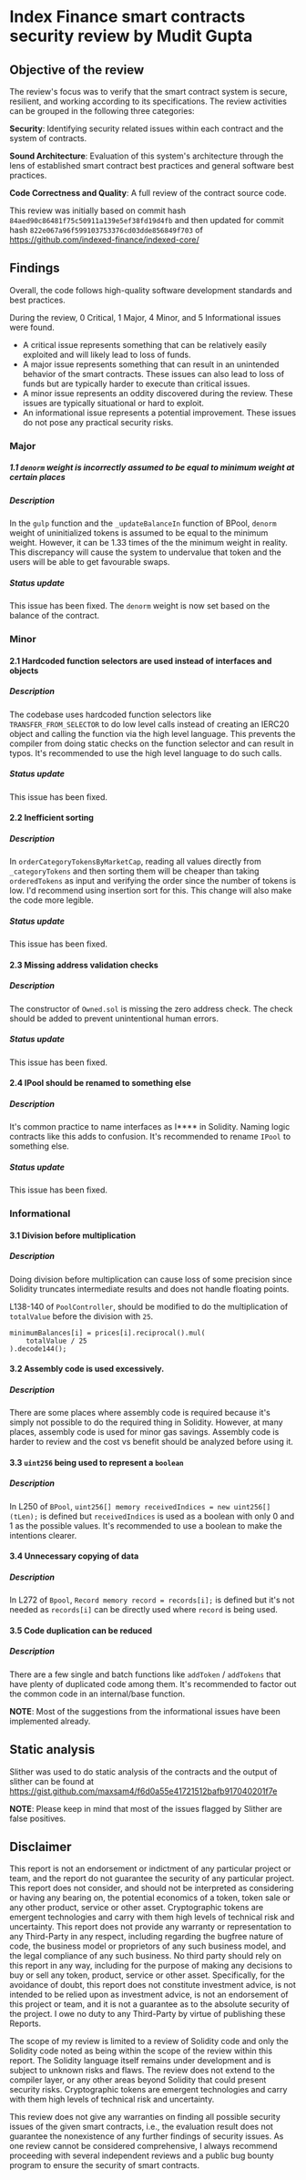 # Index Finance smart contracts security review by Mudit Gupta

## Objective of the review

The review's focus was to verify that the smart contract system is secure, resilient, and working according to its specifications. The review activities can be grouped in the following three categories:

**Security**: Identifying security related issues within each contract and the system of contracts.

**Sound Architecture**: Evaluation of this system's architecture through the lens of established smart contract best practices and general software best practices.

**Code Correctness and Quality**: A full review of the contract source code.

This review was initially based on commit hash `84aed90c86481f75c50911a139e5ef38fd19d4fb` and then updated for commit hash `822e067a96f599103753376cd03dde856849f703` of <https://github.com/indexed-finance/indexed-core/>

## Findings

Overall, the code follows high-quality software development standards and best practices.

During the review, 0 Critical, 1 Major, 4 Minor, and 5 Informational issues were found.

- A critical issue represents something that can be relatively easily exploited and will likely lead to loss of funds.
- A major issue represents something that can result in an unintended behavior of the smart contracts. These issues can also lead to loss of funds but are typically harder to execute than critical issues.
- A minor issue represents an oddity discovered during the review. These issues are typically situational or hard to exploit.
- An informational issue represents a potential improvement. These issues do not pose any practical security risks.

### Major

##### 1.1 `denorm` weight is incorrectly assumed to be equal to minimum weight at certain places

##### Description

In the `gulp` function and the `_updateBalanceIn` function of BPool, `denorm` weight of uninitialized tokens is assumed to be equal to the minimum weight. However, it can be 1.33 times of the the minimum weight in reality. This discrepancy will cause the system to undervalue that token and the users will be able to get favourable swaps.

##### Status update

This issue has been fixed. The `denorm` weight is now set based on the balance of the contract.

### Minor

#### 2.1 Hardcoded function selectors are used instead of interfaces and objects

##### Description

The codebase uses hardcoded function selectors like `TRANSFER_FROM_SELECTOR` to do low level calls instead of creating an IERC20 object and calling the function via the high level language. This prevents the compiler from doing static checks on the function selector and can result in typos. It's recommended to use the high level language to do such calls.

##### Status update

This issue has been fixed.

#### 2.2 Inefficient sorting

##### Description

In `orderCategoryTokensByMarketCap`, reading all values directly from `_categoryTokens` and then sorting them will be cheaper than taking `orderedTokens` as input and verifying the order since the number of tokens is low. I'd recommend using insertion sort for this. This change will also make the code more legible.

##### Status update

This issue has been fixed.

#### 2.3 Missing address validation checks

##### Description

The constructor of `Owned.sol` is missing the zero address check. The check should be added to prevent unintentional human errors.

##### Status update

This issue has been fixed.

#### 2.4 IPool should be renamed to something else

##### Description

It's common practice to name interfaces as I**** in Solidity. Naming logic contracts like this adds to confusion. It's recommended to rename `IPool` to something else.

##### Status update

This issue has been fixed.

### Informational

#### 3.1 Division before multiplication

##### Description

Doing division before multiplication can cause loss of some precision since Solidity truncates intermediate results and does not handle floating points.

L138-140 of `PoolController`, should be modified to do the multiplication of `totalValue` before the division with `25`.

```
minimumBalances[i] = prices[i].reciprocal().mul(
    totalValue / 25
).decode144();
```

#### 3.2 Assembly code is used excessively.

##### Description

There are some places where assembly code is required because it's simply not possible to do the required thing in Solidity. However, at many places, assembly code is used for minor gas savings. Assembly code is harder to review and the cost vs benefit should be analyzed before using it.

#### 3.3 `uint256` being used to represent a `boolean`

##### Description

In L250 of `BPool`, `uint256[] memory receivedIndices = new uint256[](tLen);` is defined but `receivedIndices` is used as a boolean with only 0 and 1 as the possible values. It's recommended to use a boolean to make the intentions clearer.

#### 3.4 Unnecessary copying of data

##### Description

In L272 of `Bpool`, `Record memory record = records[i];` is defined but it's not needed as `records[i]` can be directly used where `record` is being used.

#### 3.5 Code duplication can be reduced

##### Description

There are a few single and batch functions like `addToken` / `addTokens` that have plenty of duplicated code among them. It's recommended to factor out the common code in an internal/base function.

**NOTE**: Most of the suggestions from the informational issues have been implemented already.

## Static analysis

Slither was used to do static analysis of the contracts and the output of slither can be found at <https://gist.github.com/maxsam4/f6d0a55e41721512bafb917040201f7e>

**NOTE**: Please keep in mind that most of the issues flagged by Slither are false positives.

## Disclaimer

This report is not an endorsement or indictment of any particular project or team, and the report do not guarantee the security of any particular project. This report does not consider, and should not be interpreted as considering or having any bearing on, the potential economics of a token, token sale or any other product, service or other asset. Cryptographic tokens are emergent technologies and carry with them high levels of technical risk and uncertainty. This report does not provide any warranty or representation to any Third-Party in any respect, including regarding the bugfree nature of code, the business model or proprietors of any such business model, and the legal compliance of any such business. No third party should rely on this report in any way, including for the purpose of making any decisions to buy or sell any token, product, service or other asset. Specifically, for the avoidance of doubt, this report does not constitute investment advice, is not intended to be relied upon as investment advice, is not an endorsement of this project or team, and it is not a guarantee as to the absolute security of the project. I owe no duty to any Third-Party by virtue of publishing these Reports.

The scope of my review is limited to a review of Solidity code and only the Solidity code noted as being within the scope of the review within this report. The Solidity language itself remains under development and is subject to unknown risks and flaws. The review does not extend to the compiler layer, or any other areas beyond Solidity that could present security risks. Cryptographic tokens are emergent technologies and carry with them high levels of technical risk and uncertainty.

This review does not give any warranties on finding all possible security issues of the given smart contracts, i.e., the evaluation result does not guarantee the nonexistence of any further findings of security issues. As one review cannot be considered comprehensive, I always recommend proceeding with several independent reviews and a public bug bounty program to ensure the security of smart contracts.
